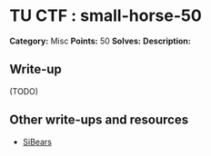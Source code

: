 # TU CTF : small-horse-50

**Category:** Misc
**Points:** 50
**Solves:**
**Description:**



## Write-up

(TODO)

## Other write-ups and resources

* [SiBears](http://sibears.ru/labs/tuctf-2016-small-horse/)
